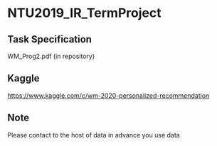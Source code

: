 # NTU2019_IR_TermProject

## Task Specification
WM_Prog2.pdf (in repository)

## Kaggle 
https://www.kaggle.com/c/wm-2020-personalized-recommendation

## Note
Please contact to the host of data in advance you use data

